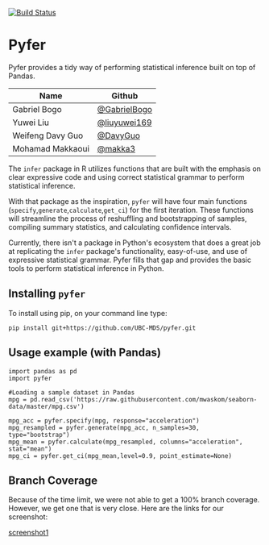 [![Build Status](https://travis-ci.org/UBC-MDS/pyfer.svg?branch=master)](https://travis-ci.org/UBC-MDS/pyfer)

# Pyfer

Pyfer provides a tidy way of performing statistical inference built on top of Pandas.

|Name |Github |
|-|-|
|Gabriel Bogo|[@GabrielBogo](https://github.com/GabrielBogo)|
|Yuwei Liu |[@liuyuwei169](https://github.com/liuyuwei169)|
|Weifeng Davy Guo |[@DavyGuo](https://github.com/DavyGuo)|
|Mohamad Makkaoui |[@makka3](https://github.com/makka3)|


The `infer` package in R utilizes functions that are built with the emphasis on clear expressive code and using correct statistical grammar to perform statistical inference.

With that package as the inspiration, `pyfer` will have four main functions (`specify`,`generate`,`calculate`,`get_ci`) for the first iteration. These functions will streamline the process of reshuffling and bootstrapping of samples, compiling summary statistics, and calculating confidence intervals.

Currently, there isn't a package in Python's ecosystem that does a great job at replicating the `infer` package's functionality, easy-of-use, and use of expressive statistical grammar. Pyfer fills that gap and provides the basic tools to perform statistical inference in Python.

## Installing `pyfer`

To install using pip, on your command line type:

`pip install git+https://github.com/UBC-MDS/pyfer.git`

## Usage example (with Pandas)

```
import pandas as pd
import pyfer

#Loading a sample dataset in Pandas
mpg = pd.read_csv('https://raw.githubusercontent.com/mwaskom/seaborn-data/master/mpg.csv')

mpg_acc = pyfer.specify(mpg, response="acceleration")
mpg_resampled = pyfer.generate(mpg_acc, n_samples=30, type="bootstrap")
mpg_mean = pyfer.calculate(mpg_resampled, columns="acceleration", stat="mean")
mpg_ci = pyfer.get_ci(mpg_mean,level=0.9, point_estimate=None)
```

## Branch Coverage

Because of the time limit, we were not able to get a 100% branch coverage. However, we get one that is very close. Here are the links for our screenshot:

[screenshot1](img/coverage.png)
